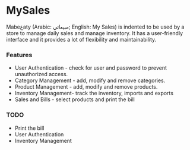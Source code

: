 # MySales
Mabeعaty (Arabic: مبيعاتي; English: My Sales) is indented to be used by a store to manage daily sales and manage inventory. It has a user-friendly interface and it provides a lot of flexibility and maintainability.


### Features 
 -	User Authentication - check for user and password to prevent unauthorized access. 
 -	Category Management - add, modify and remove categories.
 -	Product Management  - add, modify and remove products.  
 -	Inventory Management- track the inventory, imports and exports
 -	Sales and Bills     - select products and print the bill

### TODO
- Print the bill
- User Authentication
- Inventory Management

